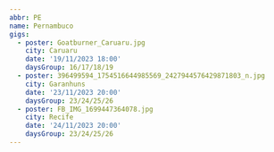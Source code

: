 ```yaml
---
abbr: PE
name: Pernambuco
gigs:
  - poster: Goatburner_Caruaru.jpg
    city: Caruaru
    date: '19/11/2023 18:00'
    daysGroup: 16/17/18/19
  - poster: 396499594_1754516644985569_2427944576429871803_n.jpg
    city: Garanhuns
    date: '23/11/2023 20:00'
    daysGroup: 23/24/25/26
  - poster: FB_IMG_1699447364078.jpg
    city: Recife
    date: '24/11/2023 20:00'
    daysGroup: 23/24/25/26
---
```


